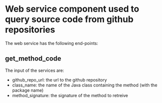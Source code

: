 # Web service component used to query source code from github repositories

The web service has the following end-points:

## get_method_code

The input of the services are:
- github_repo_url: the url to the github repository
- class_name: the name of the Java class containing the method (with the package name)
- method_signature: the signature of the method to retreive
